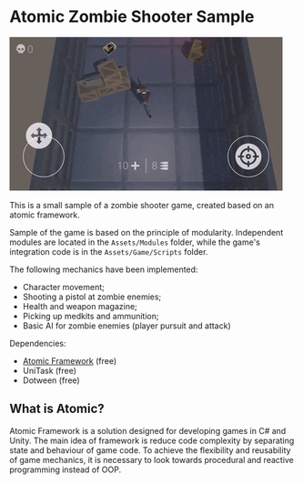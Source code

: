 # Atomic Zombie Shooter Sample

![============ GIF DEMONSTRATION ============](images/demo.gif)

This is a small sample of a zombie shooter game, created based on an atomic framework.

Sample of the game is based on the principle of modularity. Independent modules are located in the `Assets/Modules` folder, while the game's integration code is in the `Assets/Game/Scripts` folder.

The following mechanics have been implemented:
- Character movement;
- Shooting a pistol at zombie enemies;
- Health and weapon magazine;
- Picking up medkits and ammunition;
- Basic AI for zombie enemies (player pursuit and attack)

Dependencies:
- [Atomic Framework](https://github.com/StarKRE22/Atomic) (free)
- UniTask (free)
- Dotween (free)

## What is Atomic?
Atomic Framework is a solution designed for developing games in C# and Unity. The main idea of framework is reduce code complexity by separating state and behaviour of game code. To achieve the flexibility and reusability of game mechanics, it is necessary to look towards procedural and reactive programming instead of OOP.


